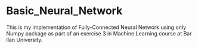 # Basic_Neural_Network


This is my implementation of Fully-Connected Neural Network using only Numpy package as part of an exercise 3 in Machine Learning course at Bar Ilan University.
